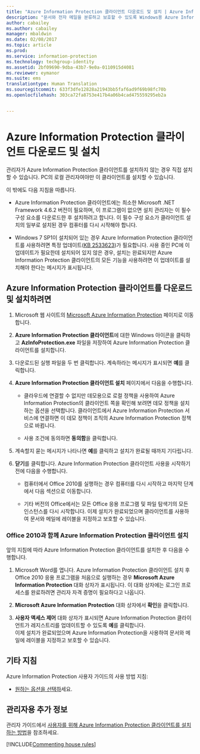 ```yaml
---
title: "Azure Information Protection 클라이언트 다운로드 및 설치 | Azure Information Protection"
description: "문서와 전자 메일을 분류하고 보호할 수 있도록 Windows용 Azure Information Protection 클라이언트를 설치하는 사용자용 지침을 제공합니다."
author: cabailey
ms.author: cabailey
manager: mbaldwin
ms.date: 02/08/2017
ms.topic: article
ms.prod: 
ms.service: information-protection
ms.technology: techgroup-identity
ms.assetid: 2bf09690-9dba-43b7-9e0a-0110915d4081
ms.reviewer: eymanor
ms.suite: ems
translationtype: Human Translation
ms.sourcegitcommit: 633f3dfe12828a21943bb5faf6ad9f69b98fc70b
ms.openlocfilehash: 303ca72fa8753e417b4a06b4cad475559295eb2a


---
```


# <a name="download-and-install-the-azure-information-protection-client"></a>Azure Information Protection 클라이언트 다운로드 및 설치

관리자가 Azure Information Protection 클라이언트를 설치하지 않는 경우 직접 설치할 수 있습니다. PC의 로컬 관리자여야만 이 클라이언트를 설치할 수 있습니다. 

이 밖에도 다음 지침을 따릅니다.

- Azure Information Protection 클라이언트에는 최소한 Microsoft .NET Framework 4.6.2 버전이 필요하며, 이 프로그램이 없으면 설치 관리자는 이 필수 구성 요소를 다운로드한 후 설치하려고 합니다. 이 필수 구성 요소가 클라이언트 설치의 일부로 설치된 경우 컴퓨터를 다시 시작해야 합니다.

- Windows 7 SP1이 설치되어 있는 경우 Azure Information Protection 클라이언트를 사용하려면 특정 업데이트([KB 2533623](https://support.microsoft.com/kb/2533623))가 필요합니다. 사용 중인 PC에 이 업데이트가 필요한데 설치되어 있지 않은 경우, 설치는 완료되지만 Azure Information Protection 클라이언트의 모든 기능을 사용하려면 이 업데이트를 설치해야 한다는 메시지가 표시됩니다. 

## <a name="to-download-and-install-the-azure-information-protection-client"></a>Azure Information Protection 클라이언트를 다운로드 및 설치하려면    

1.  Microsoft 웹 사이트의 [Microsoft Azure Information Protection](https://go.microsoft.com/fwlink/?LinkId=303970) 페이지로 이동합니다.    
2. **Azure Information Protection 클라이언트**에 대한 Windows 아이콘을 클릭하고 **AzInfoProtection.exe** 파일을 저장하여 Azure Information Protection 클라이언트를 설치합니다.     

2. 다운로드된 실행 파일을 두 번 클릭합니다. 계속하라는 메시지가 표시되면 **예**를 클릭합니다.    

3. **Azure Information Protection 클라이언트 설치** 페이지에서 다음을 수행합니다.     
    - 클라우드에 연결할 수 없지만 데모용으로 로컬 정책을 사용하여 Azure Information Protection의 클라이언트 쪽을 확인해 보려면 데모 정책을 설치하는 옵션을 선택합니다. 클라이언트에서 Azure Information Protection 서비스에 연결하면 이 데모 정책이 조직의 Azure Information Protection 정책으로 바뀝니다.    

    - 사용 조건에 동의하면 **동의함**을 클릭합니다.    

4. 계속할지 묻는 메시지가 나타나면 **예**를 클릭하고 설치가 완료될 때까지 기다립니다.    

3. **닫기**를 클릭합니다. Azure Information Protection 클라이언트 사용을 시작하기 전에 다음을 수행합니다.    

    - 컴퓨터에서 Office 2010를 실행하는 경우 컴퓨터를 다시 시작하고 마지막 단계에서 다음 섹션으로 이동합니다.    
        
    - 기타 버전의 Office에서는 모든 Office 응용 프로그램 및 파일 탐색기의 모든 인스턴스를 다시 시작합니다. 이제 설치가 완료되었으며 클라이언트를 사용하여 문서와 메일에 레이블을 지정하고 보호할 수 있습니다.    

### <a name="installing-the-azure-information-protection-client-with-office-2010"></a>Office 2010과 함께 Azure Information Protection 클라이언트 설치    
앞의 지침에 따라 Azure Information Protection 클라이언트를 설치한 후 다음을 수행합니다.    

1. Microsoft Word를 엽니다. Azure Information Protection 클라이언트 설치 후 Office 2010 응용 프로그램을 처음으로 실행하는 경우 **Microsoft Azure Information Protection** 대화 상자가 표시됩니다. 이 대화 상자에는 로그인 프로세스를 완료하려면 관리자 자격 증명이 필요하다고 나옵니다.

2. **Microsoft Azure Information Protection** 대화 상자에서 **확인**을 클릭합니다.

3. **사용자 액세스 제어** 대화 상자가 표시되면 Azure Information Protection 클라이언트가 레지스트리를 업데이트할 수 있도록 **예**를 클릭합니다.   
이제 설치가 완료되었으며 Azure Information Protection을 사용하여 문서와 메일에 레이블을 지정하고 보호할 수 있습니다.

## <a name="other-instructions"></a>기타 지침    
Azure Information Protection 사용자 가이드의 사용 방법 지침:

- [원하는 옵션을 선택하](client-user-guide.md#what-do-you-want-to-do)세요.

## <a name="additional-information-for-administrators"></a>관리자용 추가 정보    
관리자 가이드에서 [사용자를 위해 Azure Information Protection 클라이언트를 설치하는 방법](client-admin-guide.md#how-to-install-the-azure-information-protection-client-for-users)을 참조하세요.
 

[!INCLUDE[Commenting house rules](../includes/houserules.md)]  



<!--HONumber=Feb17_HO2-->


